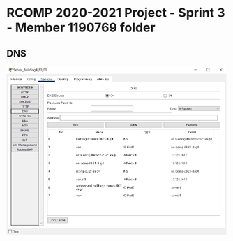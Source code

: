 RCOMP 2020-2021 Project - Sprint 3 - Member 1190769 folder
===========================================

## DNS 

![dns_database](dns_database.png)